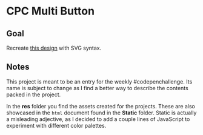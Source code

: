 # CPC Multi Button

<!-- ## [Live Demo]() -->

## Goal

Recreate [this design](https://dribbble.com/shots/3118647-3D-Touch-Action-Change) with SVG syntax.

## Notes

This project is meant to be an entry for the weekly #codepenchallenge. Its name is subject to change as I find a better way to describe the contents packed in the project.

In the **res** folder you find the assets created for the projects. These are also showcased in the `html` document found in the **Static** folder. Static is actually a misleading adjective, as I decided to add a couple lines of JavaScript to experiment with different color palettes.
